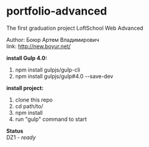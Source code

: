 # portfolio-advanced
The first graduation project LoftSchool Web Advanced

Author: Боюр Артем Владимирович<br>
link: http://new.boyur.net/

**install Gulp 4.0:**<br>
1. npm install gulpjs/gulp-cli<br>
2. npm install gulpjs/gulp#4.0 --save-dev<br>

**install project:**<br>
1. clone this repo<br>
2. cd path/to/<br>
3. npm install<br>
4. run "gulp" command to start<br>

**Status**<br>
DZ1 - _ready_